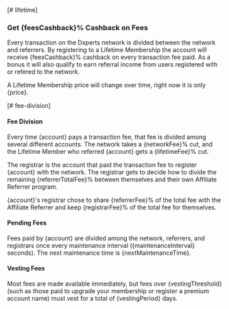[# lifetime]
### Get {feesCashback}% Cashback on Fees

Every transaction on the Dxperts network is divided between the network and referrers. By registering to a Lifetime Membership the account will receive {feesCashback}% cashback on every transaction fee paid. As a bonus it will also qualify to earn referral income from users registered  with or refered to the network. 

A Lifetime Membership price will change over time, right now it is only {price}.

[# fee-division]
#### Fee Division
Every time {account} pays a transaction fee, that fee is divided among several different accounts. The network takes
a {networkFee}% cut, and the Lifetime Member who referred {account} gets a {lifetimeFee}% cut.

The registrar is the account that paid the transaction fee to register {account} with the network. The registrar gets to decide how to divide the remaining {referrerTotalFee}% between themselves and their own Affiliate Referrer program.

{account}'s registrar chose to share {referrerFee}% of the total fee with the Affiliate Referrer and keep {registrarFee}% of the total fee for themselves.


#### Pending Fees
Fees paid by {account} are divided among the network, referrers, and registrars once every maintenance interval ({maintenanceInterval} seconds). The
next maintenance time is {nextMaintenanceTime}.

#### Vesting Fees

Most fees are made available immediately, but fees over {vestingThreshold}
(such as those paid to upgrade your membership or register a premium account name) must vest for a total of {vestingPeriod} days.
